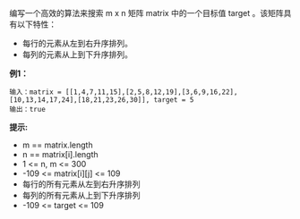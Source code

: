 编写一个高效的算法来搜索 m x n 矩阵 matrix 中的一个目标值 target 。该矩阵具有以下特性：

- 每行的元素从左到右升序排列。
- 每列的元素从上到下升序排列。

**例1：**
```
输入：matrix = [[1,4,7,11,15],[2,5,8,12,19],[3,6,9,16,22],[10,13,14,17,24],[18,21,23,26,30]], target = 5
输出：true
```


**提示:**

- m == matrix.length
- n == matrix[i].length
- 1 <= n, m <= 300
- -109 <= matrix[i][j] <= 109
- 每行的所有元素从左到右升序排列
- 每列的所有元素从上到下升序排列
- -109 <= target <= 109


